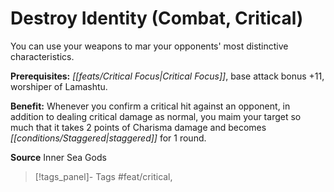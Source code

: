 ﻿---
cssclass: [feats]

---
# Destroy Identity (Combat, Critical)

You can use your weapons to mar your opponents' most distinctive characteristics.

**Prerequisites:** _[[feats/Critical Focus|Critical Focus]]_, base attack bonus +11, worshiper of Lamashtu.

**Benefit:** Whenever you confirm a critical hit against an opponent, in addition to dealing critical damage as normal, you maim your target so much that it takes 2 points of Charisma damage and becomes _[[conditions/Staggered|staggered]]_ for 1 round.

**Source** Inner Sea Gods
>[!tags_panel]- Tags
> #feat/critical, 
